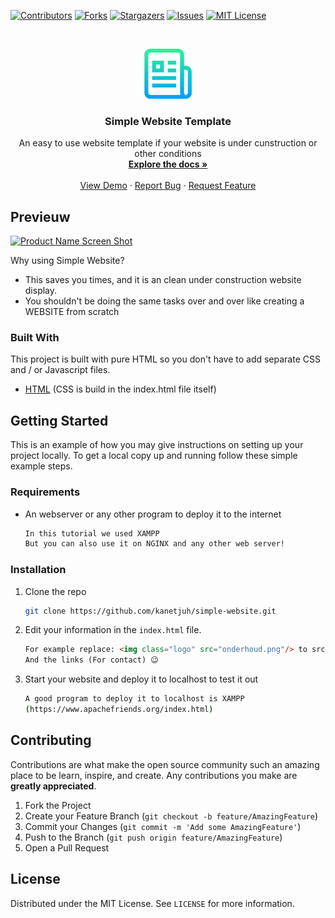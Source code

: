 
<!--
*** Thanks for checking out the Simple-Website-Template. If you have a suggestion
*** that would make this better, please fork the repo and create a pull request
*** or simply open an issue with the tag "enhancement".
*** Thanks again! Enjoyy this template :D
-->



<!-- PROJECT SHIELDS -->
<!--
*** I'm using markdown "reference style" links for readability.
*** Reference links are enclosed in brackets [ ] instead of parentheses ( ).
*** See the bottom of this document for the declaration of the reference variables
*** for contributors-url, forks-url, etc. This is an optional, concise syntax you may use.
*** https://www.markdownguide.org/basic-syntax/#reference-style-links
-->
[![Contributors][contributors-shield]][contributors-url]
[![Forks][forks-shield]][forks-url]
[![Stargazers][stars-shield]][stars-url]
[![Issues][issues-shield]][issues-url]
[![MIT License][license-shield]][license-url]



<!-- PROJECT LOGO -->
<br />
<p align="center">
  <a href="https://github.com/kanetjuh/simple-website">
    <img src="images/logo.png" alt="Logo" width="80" height="80">
  </a>

  <h3 align="center">Simple Website Template</h3>

  <p align="center">
    An easy to use website template if your website is under cunstruction or other conditions
    <br />
    <a href="https://github.com/kanetjuh/simple-website"><strong>Explore the docs »</strong></a>
    <br />
    <br />
    <a href="https://github.com/kanetjuh/simple-website">View Demo</a>
    ·
    <a href="https://github.com/kanetjuh/simple-website/issues">Report Bug</a>
    ·
    <a href="https://github.com/kanetjuh/simple-website/issues">Request Feature</a>
  </p>
</p>



<!-- ABOUT THE PROJECT -->
## Previeuw

[![Product Name Screen Shot][product-screenshot]](https://example.com)

Why using Simple Website?
* This saves you times, and it is an clean under construction website display.
* You shouldn't be doing the same tasks over and over like creating a WEBSITE from scratch

### Built With

This project is built with pure HTML so you don't have to add separate CSS and / or Javascript files.
* [HTML](https://html.com) (CSS is build in the index.html file itself)



<!-- GETTING STARTED -->
## Getting Started

This is an example of how you may give instructions on setting up your project locally.
To get a local copy up and running follow these simple example steps.

### Requirements
* An webserver or any other program to deploy it to the internet
  ```sh
  In this tutorial we used XAMPP
  But you can also use it on NGINX and any other web server!
  ```

### Installation

1. Clone the repo
   ```sh
   git clone https://github.com/kanetjuh/simple-website.git
   ```
2. Edit your information in the `index.html` file.
	```html
	For example replace: <img class="logo" src="onderhoud.png"/> to src="pathtoyour/image.png"
	And the links (For contact) 😉 
	```
3. Start your website and deploy it to localhost to test it out
	```sh
	A good program to deploy it to localhost is XAMPP
	(https://www.apachefriends.org/index.html)
	``` 





<!-- CONTRIBUTING -->
## Contributing

Contributions are what make the open source community such an amazing place to be learn, inspire, and create. Any contributions you make are **greatly appreciated**.

1. Fork the Project
2. Create your Feature Branch (`git checkout -b feature/AmazingFeature`)
3. Commit your Changes (`git commit -m 'Add some AmazingFeature'`)
4. Push to the Branch (`git push origin feature/AmazingFeature`)
5. Open a Pull Request



<!-- LICENSE -->
## License

Distributed under the MIT License. See `LICENSE` for more information.

<!-- MARKDOWN LINKS & IMAGES -->
<!-- https://www.markdownguide.org/basic-syntax/#reference-style-links -->
[contributors-shield]: https://img.shields.io/github/contributors/kanetjuh/simple-website.svg?style=for-the-badge
[contributors-url]: https://github.com/kanetjuh/simple-website/graphs/contributors
[forks-shield]: https://img.shields.io/github/forks/kanetjuh/simple-website.svg?style=for-the-badge
[forks-url]: https://github.com/kanetjuh/simple-website/network/members
[stars-shield]: https://img.shields.io/github/stars/kanetjuh/simple-website.svg?style=for-the-badge
[stars-url]: https://github.com/kanetjuh/simple-website/stargazers
[issues-shield]: https://img.shields.io/github/issues/kanetjuh/simple-website.svg?style=for-the-badge
[issues-url]: https://github.com/kanetjuh/simple-website/issues
[license-shield]: https://img.shields.io/github/license/kanetjuh/simple-website.svg?style=for-the-badge
[license-url]: https://github.com/kanetjuh/simple-website/blob/main/LICENSE
[product-screenshot]: https://i.ibb.co/nwxhL3z/download.png
